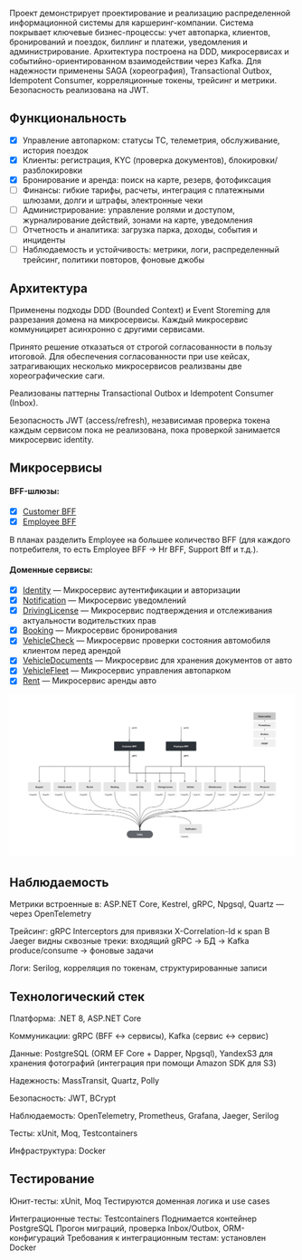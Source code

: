 Проект демонстрирует проектирование и реализацию распределенной информационной системы для каршеринг-компании. Система покрывает ключевые бизнес-процессы: учет автопарка, клиентов, бронирований и поездок, биллинг и платежи, уведомления и администрирование. Архитектура построена на DDD, микросервисах и событийно-ориентированном взаимодействии через Kafka. Для надежности применены SAGA (хореография), Transactional Outbox, Idempotent Consumer, корреляционные токены, трейсинг и метрики. Безопасность реализована на JWT.

## Функциональность

- [x] Управление автопарком: статусы ТС, телеметрия, обслуживание, история поездок
- [x] Клиенты: регистрация, KYC (проверка документов), блокировки/разблокировки
- [x] Бронирование и аренда: поиск на карте, резерв, фотофиксация
- [ ] Финансы: гибкие тарифы, расчеты, интеграция с платежными шлюзами, долги и штрафы, электронные чеки
- [ ] Администрирование: управление ролями и доступом, журналирование действий, зонами на карте, уведомления
- [ ] Отчетность и аналитика: загрузка парка, доходы, события и инциденты
- [ ] Наблюдаемость и устойчивость: метрики, логи, распределенный трейсинг, политики повторов, фоновые джобы

## Архитектура

Применены подходы DDD (Bounded Context) и Event Storeming для разрезания домена на микросервисы. Каждый микросервис коммуницирет асинхронно с другими сервисами. 

Принято решение отказаться от строгой согласованности в пользу итоговой. Для обеспечения согласованности при use кейсах, затрагивающих несколько микросервисов реализваны две хореографические саги.

Реализованы паттерны Transactional Outbox и Idempotent Consumer (Inbox).

Безопасность JWT (access/refresh), независимая проверка токена каждым сервисом пока не реализована, пока проверкой занимается микросервис identity.

## Микросервисы

#### BFF-шлюзы:
- [x] [Customer BFF](https://github.com/wheel-pet-project/customer-bff "Ссылка на репозиторий")
- [x] [Employee BFF](https://github.com/wheel-pet-project/employee-bff "Ссылка на репозиторий") 

В планах разделить Employee на большее количество BFF (для каждого потребителя, то есть Employee BFF → Hr BFF, Support Bff и т.д.).

#### Доменные сервисы:
- [x] [Identity](https://github.com/wheel-pet-project/identity "Ссылка на репозиторий") — Микросервис аутентификации и авторизации
- [x] [Notification](https://github.com/wheel-pet-project/notification "Ссылка на репозиторий") — Микросервис уведомлений
- [x] [DrivingLicense](https://github.com/wheel-pet-project/drivinglicense "Ссылка на репозиторий") — Микросервис подтверждения и отслеживания актуальности водительстких прав
- [x] [Booking](https://github.com/wheel-pet-project/booking "Ссылка на репозиторий") — Микросервис бронирования
- [x] [VehicleCheck](https://github.com/wheel-pet-project/car-check "Ссылка на репозиторий") — Микросервис проверки состояния автомобиля клиентом перед арендой
- [x] [VehicleDocuments](https://github.com/wheel-pet-project/vehicle-docs "Ссылка на репозиторий") — Микросервис для хранения документов от авто
- [x] [VehicleFleet](https://github.com/wheel-pet-project/vehicle-fleet "Ссылка на репозиторий") — Микросервис управления автопарком
- [x] [Rent](https://github.com/wheel-pet-project/rent "Ссылка на репозиторий") — Микросервис аренды авто

![](/assets/images/wheel-diagramm.png)

## Наблюдаемость

Метрики встроенные в: ASP.NET Core, Kestrel, gRPC, Npgsql, Quartz — через OpenTelemetry

Трейсинг: gRPC Interceptors для привязки X-Correlation-Id к span
В Jaeger видны сквозные треки: входящий gRPC → БД → Kafka produce/consume → фоновые задачи

Логи: Serilog, корреляция по токенам, структурированные записи

## Технологический стек

Платформа: .NET 8, ASP.NET Core

Коммуникации: gRPC (BFF ↔ сервисы), Kafka (сервис ↔ сервис)

Данные: PostgreSQL (ORM EF Core + Dapper, Npgsql), YandexS3 для хранения фотографий (интеграция при помощи Amazon SDK для S3)

Надежность: MassTransit, Quartz, Polly

Безопасность: JWT, BCrypt

Наблюдаемость: OpenTelemetry, Prometheus, Grafana, Jaeger, Serilog

Тесты: xUnit, Moq, Testcontainers

Инфраструктура: Docker

## Тестирование

Юнит-тесты: xUnit, Moq
Тестируются доменная логика и use cases

Интеграционные тесты: Testcontainers
Поднимается контейнер PostgreSQL
Прогон миграций, проверка Inbox/Outbox, ORM-конфигураций
Требования к интеграционным тестам: установлен Docker
